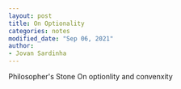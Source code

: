 ```yaml
---
layout: post
title: On Optionality
categories: notes
modified_date: "Sep 06, 2021"
author:
- Jovan Sardinha
---
```



Philosopher's Stone
On optionlity and convenxity